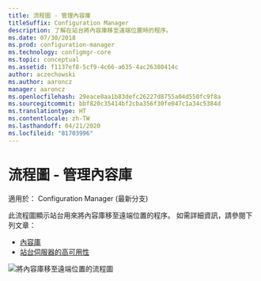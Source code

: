 ```yaml
---
title: 流程圖 - 管理內容庫
titleSuffix: Configuration Manager
description: 了解在站台將內容庫移至遠端位置時的程序。
ms.date: 07/30/2018
ms.prod: configuration-manager
ms.technology: configmgr-core
ms.topic: conceptual
ms.assetid: f1137ef8-5cf9-4c66-a635-4ac26380414c
author: aczechowski
ms.author: aaroncz
manager: aaroncz
ms.openlocfilehash: 29eace0aa1b83defc26227d8755a04d550fc9f8a
ms.sourcegitcommit: bbf820c35414bf2cba356f30fe047c1a34c5384d
ms.translationtype: HT
ms.contentlocale: zh-TW
ms.lasthandoff: 04/21/2020
ms.locfileid: "81703996"
---
```

# <a name="flowchart---manage-content-library"></a>流程圖 - 管理內容庫

適用於：  Configuration Manager (最新分支)

此流程圖顯示站台用來將內容庫移至遠端位置的程序。 如需詳細資訊，請參閱下列文章：  
- [內容庫](the-content-library.md)  
- [站台伺服器的高可用性](../../servers/deploy/configure/site-server-high-availability.md)

![將內容庫移至遠端位置的流程圖](media/manage-content-library-flowchart.png)
